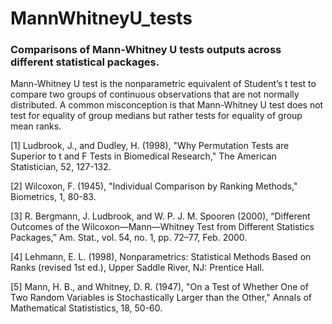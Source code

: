 # MannWhitneyU_tests

### Comparisons of Mann-Whitney U tests outputs across different statistical packages. 

Mann-Whitney U test is the nonparametric equivalent of Student’s t test to compare two groups of continuous observations that are not normally distributed. A common misconception is that Mann-Whitney U test does not test for equality of group medians but rather tests for equality of group mean ranks.





[1] Ludbrook, J., and Dudley, H. (1998), "Why Permutation Tests are Superior to t and F Tests in Biomedical Research," The American Statistician, 52, 127-132.

[2] Wilcoxon, F. (1945), "Individual Comparison by Ranking Methods," Biometrics, 1, 80-83.

[3] R. Bergmann, J. Ludbrook, and W. P. J. M. Spooren (2000), “Different Outcomes of the Wilcoxon—Mann—Whitney Test from Different Statistics Packages,” Am. Stat., vol. 54, no. 1, pp. 72–77, Feb. 2000.

[4] Lehmann, E. L. (1998), Nonparametrics: Statistical Methods Based on Ranks (revised 1st ed.), Upper Saddle River, NJ: Prentice Hall.

[5] Mann, H. B., and Whitney, D. R. (1947), "On a Test of Whether One of Two Random Variables is Stochastically Larger than the Other," Annals of Mathematical Statististics, 18, 50-60.

